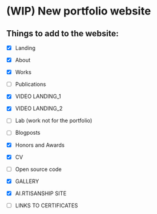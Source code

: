 # (WIP) New portfolio website

## Things to add to the website:

- [x] Landing
- [x] About
- [x] Works
- [ ] Publications
- [x] VIDEO LANDING_1
- [x] VIDEO LANDING_2
- [ ] Lab (work not for the portfolio)
- [ ] Blogposts
- [x] Honors and Awards
- [X] CV
- [ ] Open source code
- [X] GALLERY
- [x] AI.RTISANSHIP SITE
- [ ] LINKS TO CERTIFICATES

